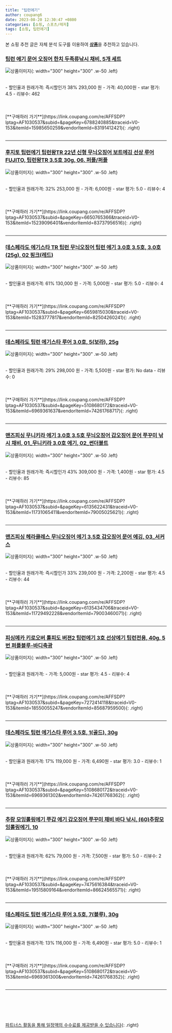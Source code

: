 ```yaml
---
title: "팁런에기"
author: coupang6
date: 2023-08-20 12:30:47 +0800
categories: [쇼핑, 스포츠/레저]
tags: [쇼핑, 팁런에기]
---
```


본 쇼핑 추천 글은 자체 분석 도구를 이용하여 [**상품**](https://link.coupang.com/a/bao1ui)을 추천하고 있습니다.

### [팁런 에기 문어 오징어 한치 두족류낚시 채비, 5개 세트](https://link.coupang.com/re/AFFSDP?lptag=AF1030537&subid=&pageKey=6788240885&traceid=V0-153&itemId=15985650259&vendorItemId=83191412421)

![상품이미지](https://thumbnail9.coupangcdn.com/thumbnails/remote/230x230ex/image/vendor_inventory/a726/0540d35170dfdf4ab532d9cbf78d4f075d32b1a578515bb2131367f57082.png){: width="300" height="300" .w-50 .left}


<br>
- 할인율과 원래가격: 즉시할인가 38%  293,000   원
- 가격: 40,000원
- star 평가: 4.5
- 리뷰수: 462
<br>
<br>
<br>
<br>
[**구매하러 가기**](https://link.coupang.com/re/AFFSDP?lptag=AF1030537&subid=&pageKey=6788240885&traceid=V0-153&itemId=15985650259&vendorItemId=83191412421){: .right}
<br>
<br>

---

### [후지토 팁런에기 팁런왕TR 22년 신형 무늬오징어 보트에깅 선상 루어 FUJITO, 팁런왕TR 3.5호 30g, 06. 퍼플/퍼플](https://link.coupang.com/re/AFFSDP?lptag=AF1030537&subid=&pageKey=6650765366&traceid=V0-153&itemId=15239096401&vendorItemId=83737956516)

![상품이미지](https://thumbnail9.coupangcdn.com/thumbnails/remote/230x230ex/image/vendor_inventory/38b3/49911c3b375c3894d0223b5b8a21c70f54407e896ed9a5b6b3370d395757.jpg){: width="300" height="300" .w-50 .left}


<br>
- 할인율과 원래가격: 32%  253,000   원
- 가격: 6,000원
- star 평가: 5.0
- 리뷰수: 4
<br>
<br>
<br>
<br>
[**구매하러 가기**](https://link.coupang.com/re/AFFSDP?lptag=AF1030537&subid=&pageKey=6650765366&traceid=V0-153&itemId=15239096401&vendorItemId=83737956516){: .right}
<br>
<br>

---

### [데스페라도 에기스타 TR 팁런 무늬오징어 팁런 에기 3.0호 3.5호, 3.0호(25g), 02 핑크(레드)](https://link.coupang.com/re/AFFSDP?lptag=AF1030537&subid=&pageKey=6659815030&traceid=V0-153&itemId=15283777817&vendorItemId=82504260241)

![상품이미지](https://thumbnail10.coupangcdn.com/thumbnails/remote/230x230ex/image/vendor_inventory/71a9/949a5ff24be74862dd6a5b80ac16542ce042124a88cb2b807da03f1e8194.jpg){: width="300" height="300" .w-50 .left}


<br>
- 할인율과 원래가격: 61%  130,000   원
- 가격: 5,000원
- star 평가: 5.0
- 리뷰수: 4
<br>
<br>
<br>
<br>
[**구매하러 가기**](https://link.coupang.com/re/AFFSDP?lptag=AF1030537&subid=&pageKey=6659815030&traceid=V0-153&itemId=15283777817&vendorItemId=82504260241){: .right}
<br>
<br>

---

### [데스페라도 팁런 에기스타 루어 3.0호, 5(보라), 25g](https://link.coupang.com/re/AFFSDP?lptag=AF1030537&subid=&pageKey=5108680172&traceid=V0-153&itemId=6969361637&vendorItemId=74261768717)

![상품이미지](https://thumbnail6.coupangcdn.com/thumbnails/remote/230x230ex/image/retail/images/2021/03/03/13/7/74b9831e-e645-48c9-b1b6-7a9a3884cfb6.jpg){: width="300" height="300" .w-50 .left}


<br>
- 할인율과 원래가격: 29%  298,000   원
- 가격: 5,500원
- star 평가: No data
- 리뷰수: 0
<br>
<br>
<br>
<br>
[**구매하러 가기**](https://link.coupang.com/re/AFFSDP?lptag=AF1030537&subid=&pageKey=5108680172&traceid=V0-153&itemId=6969361637&vendorItemId=74261768717){: .right}
<br>
<br>

---

### [맨즈피싱 무니키라 에기 3.0호 3.5호 무늬오징어 갑오징어 문어 쭈꾸미 낚시 채비, 01_무니키라 3.0호 에기, 02_썬더볼트](https://link.coupang.com/re/AFFSDP?lptag=AF1030537&subid=&pageKey=6135622431&traceid=V0-153&itemId=11731065411&vendorItemId=79005025621)

![상품이미지](https://thumbnail9.coupangcdn.com/thumbnails/remote/230x230ex/image/vendor_inventory/773c/7344c6963d310b2d0c8575a1731adfffd43bde128f1d13ae63ddefbc1f37.jpg){: width="300" height="300" .w-50 .left}


<br>
- 할인율과 원래가격: 즉시할인가 43%  309,000   원
- 가격: 1,400원
- star 평가: 4.5
- 리뷰수: 85
<br>
<br>
<br>
<br>
[**구매하러 가기**](https://link.coupang.com/re/AFFSDP?lptag=AF1030537&subid=&pageKey=6135622431&traceid=V0-153&itemId=11731065411&vendorItemId=79005025621){: .right}
<br>
<br>

---

### [맨즈피싱 헤라클레스 무늬오징어 에기 3.5호 갑오징어 문어 에깅, 03_서커스](https://link.coupang.com/re/AFFSDP?lptag=AF1030537&subid=&pageKey=6135434706&traceid=V0-153&itemId=11729492228&vendorItemId=79003460071)

![상품이미지](https://thumbnail10.coupangcdn.com/thumbnails/remote/230x230ex/image/vendor_inventory/b53b/fb596e02e47092db6b5b9f705b2fa55a06105b54ad3de1d8496b10fa50c5.jpg){: width="300" height="300" .w-50 .left}


<br>
- 할인율과 원래가격: 즉시할인가 33%  239,000   원
- 가격: 2,200원
- star 평가: 4.5
- 리뷰수: 44
<br>
<br>
<br>
<br>
[**구매하러 가기**](https://link.coupang.com/re/AFFSDP?lptag=AF1030537&subid=&pageKey=6135434706&traceid=V0-153&itemId=11729492228&vendorItemId=79003460071){: .right}
<br>
<br>

---

### [피싱메카 키로오버 톨피도 버젼2 팁런에기 3호 선상에기 팁런전용, 40g, 5번 퍼플블루-바디축광](https://link.coupang.com/re/AFFSDP?lptag=AF1030537&subid=&pageKey=7272414118&traceid=V0-153&itemId=18550055247&vendorItemId=85687959500)

![상품이미지](https://thumbnail7.coupangcdn.com/thumbnails/remote/230x230ex/image/vendor_inventory/3dc5/54cd0ad78057e1ed3efbbd5e0437147808e317c988f808381bc355e036a1.jpg){: width="300" height="300" .w-50 .left}


<br>
- 할인율과 원래가격: 
- 가격: 5,000원
- star 평가: 4.5
- 리뷰수: 4
<br>
<br>
<br>
<br>
[**구매하러 가기**](https://link.coupang.com/re/AFFSDP?lptag=AF1030537&subid=&pageKey=7272414118&traceid=V0-153&itemId=18550055247&vendorItemId=85687959500){: .right}
<br>
<br>

---

### [데스페라도 팁런 에기스타 루어 3.5호, 1(골드), 30g](https://link.coupang.com/re/AFFSDP?lptag=AF1030537&subid=&pageKey=5108680172&traceid=V0-153&itemId=6969361302&vendorItemId=74261768362)

![상품이미지](https://thumbnail7.coupangcdn.com/thumbnails/remote/230x230ex/image/retail/images/1679054430492274-3b9ed141-d727-4c1b-b499-15e3352549d1.jpg){: width="300" height="300" .w-50 .left}


<br>
- 할인율과 원래가격: 17%  119,000   원
- 가격: 6,490원
- star 평가: 3.0
- 리뷰수: 1
<br>
<br>
<br>
<br>
[**구매하러 가기**](https://link.coupang.com/re/AFFSDP?lptag=AF1030537&subid=&pageKey=5108680172&traceid=V0-153&itemId=6969361302&vendorItemId=74261768362){: .right}
<br>
<br>

---

### [추랑 모잉롤링에기 쭈갑 에기 갑오징어 쭈꾸미 채비 바다 낚시, (60)추랑모잉롤링에기, 10](https://link.coupang.com/re/AFFSDP?lptag=AF1030537&subid=&pageKey=7475616384&traceid=V0-153&itemId=19515809164&vendorItemId=86624565571)

![상품이미지](https://thumbnail8.coupangcdn.com/thumbnails/remote/230x230ex/image/vendor_inventory/8872/ae0e6ee9f0149ff18a08a512adf4c705f13c36aea2a9471ad5b78b557410.jpg){: width="300" height="300" .w-50 .left}


<br>
- 할인율과 원래가격: 62%  79,000   원
- 가격: 7,500원
- star 평가: 5.0
- 리뷰수: 2
<br>
<br>
<br>
<br>
[**구매하러 가기**](https://link.coupang.com/re/AFFSDP?lptag=AF1030537&subid=&pageKey=7475616384&traceid=V0-153&itemId=19515809164&vendorItemId=86624565571){: .right}
<br>
<br>

---

### [데스페라도 팁런 에기스타 루어 3.5호, 7(블루), 30g](https://link.coupang.com/re/AFFSDP?lptag=AF1030537&subid=&pageKey=5108680172&traceid=V0-153&itemId=6969361300&vendorItemId=74261768352)

![상품이미지](https://thumbnail8.coupangcdn.com/thumbnails/remote/230x230ex/image/retail/images/1679073962521384-c315e951-84a0-4547-b79d-9000ae244d86.jpg){: width="300" height="300" .w-50 .left}


<br>
- 할인율과 원래가격: 13%  116,000   원
- 가격: 6,490원
- star 평가: 5.0
- 리뷰수: 1
<br>
<br>
<br>
<br>
[**구매하러 가기**](https://link.coupang.com/re/AFFSDP?lptag=AF1030537&subid=&pageKey=5108680172&traceid=V0-153&itemId=6969361300&vendorItemId=74261768352){: .right}
<br>
<br>

---
<br><br><br><br><br> [파트너스 활동을 통해 일정액의 수수료를 제공받을 수 있습니다](https://link.coupang.com/a/bao1ui){: .right}